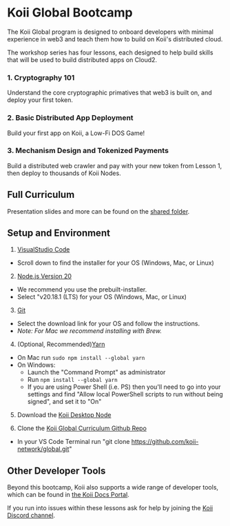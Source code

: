 # Koii Global Bootcamp

The Koii Global program is designed to onboard developers with minimal experience in web3 and teach them how to build on Koii's distributed cloud. 

The workshop series has four lessons, each designed to help build skills that will be used to build distributed apps on Cloud2. 

### 1. Cryptography 101
Understand the  core cryptographic primatives that web3 is built on, and deploy your first token. 

### 2. Basic Distributed App Deployment
Build your first app on Koii, a Low-Fi DOS Game!

### 3. Mechanism Design and Tokenized Payments
Build a distributed web crawler and pay with your new token from Lesson 1, then deploy to thousands of Koii Nodes.

## Full Curriculum
Presentation slides and more can be found on the [shared folder](https://drive.google.com/drive/folders/1vjSjouP6ydX4IcsQ6eRkFDnTKCldv1dH?usp=sharing).


## Setup and Environment

1. [VisualStudio Code](https://code.visualstudio.com/download)
- Scroll down to find the installer for your OS (Windows, Mac, or Linux)

2. [Node.js Version 20](https://nodejs.org/en/download/prebuilt-installer)
- We recommend you use the prebuilt-installer.
- Select "v20.18.1 (LTS) for your OS (Windows, Mac, or Linux)

3. [Git](https://git-scm.com/downloads)
- Select the download link for your OS and follow the instructions.
 - *Note: For Mac we recommend installing with Brew.*

4. (Optional, Recommended)[Yarn](https://classic.yarnpkg.com/lang/en/docs/install)
- On Mac run `sudo npm install --global yarn`
- On Windows:
   - Launch the "Command Prompt" as administrator
   - Run `npm install --global yarn`
   - If you are using Power Shell (i.e. PS) then you'll need to go into your settings and find "Allow local PowerShell scripts to run without being signed", and set it to "On"

5. Download the [Koii Desktop Node](https://www.koii.network/nodes)

6. Clone the [Koii Global Curriculum Github Repo](https://github.com/koii-network/global)
- In your VS Code Terminal run "git clone https://github.com/koii-network/global.git"


## Other Developer Tools
Beyond this bootcamp, Koii also supports a wide range of developer tools, which can be found in [the Koii Docs Portal](https://www.koii.network/docs/develop/onboarding/welcome-to-koii).

If you run into issues within these lessons ask for help by joining the [Koii Discord channel](https://discord.gg/koii-network).
